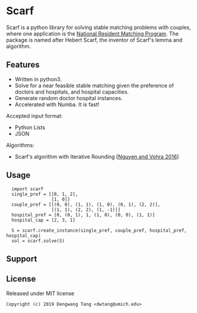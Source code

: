 # Scarf

Scarf is a python library for solving stable matching problems with couples, where one application is the [National Resident Matching Program](https://en.wikipedia.org/wiki/National_Resident_Matching_Program). The package is named after Hebert Scarf, the inventor of Scarf's lemma and algorithm.

## Features

- Written in python3.
- Solve for a near feasible stable matching given the preference of doctors and hospitals, and hospital capacities.
- Generate random doctor hospital instances.
- Accelerated with Numba. It is fast!

Accepted input format:
- Python Lists
- JSON

Algorithms:
- Scarf's algorithm with Iterative Rounding [[Nguyen and Vohra 2016]](https://web.ics.purdue.edu/~nguye161/e2sided.pdf)

## Usage

```
  import scarf
  single_pref = [[0, 1, 2], 
                 [1, 0]]
  couple_pref = [[(0, 0), (1, 1), (1, 0), (0, 1), (2, 2)],
                 [(1, 1), (2, 2), (1, -1)]]
  hospital_pref = [0, (0, 1), 1, (1, 0), (0, 0), (1, 1)]
  hospital_cap = [2, 3, 1]
  
  S = scarf.create_instance(single_pref, couple_pref, hospital_pref, hospital_cap)
  sol = scarf.solve(S)
```

## Support

## License

Released under MIT license

```
Copyright (c) 2019 Dengwang Tang <dwtang@umich.edu>
```